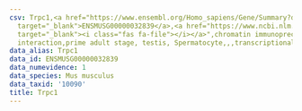 ```yaml
---
csv: Trpc1,<a href="https://www.ensembl.org/Homo_sapiens/Gene/Summary?db=core;g=ENSMUSG00000032839"
  target="_blank">ENSMUSG00000032839</a>,<a href="https://www.ncbi.nlm.nih.gov/pubmed/25450459"
  target="_blank"><i class="fas fa-file"></i></a>",chromatin immunoprecipitation assay,direct
  interaction,prime adult stage, testis, Spermatocyte,,,transcriptional regulation,
data_alias: Trpc1
data_id: ENSMUSG00000032839
data_numevidence: 1
data_species: Mus musculus
data_taxid: '10090'
title: Trpc1
---
```

